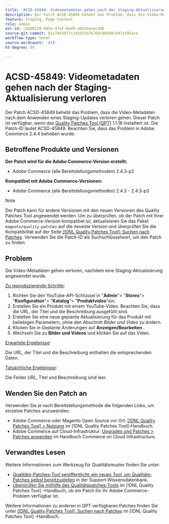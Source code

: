 ```yaml
---
title: 'ACSD-45849: Videometadaten gehen nach der Staging-Aktualisierung verloren'
description: Der Patch ACSD-45849 behebt das Problem, dass die Video-Metadaten nach dem Anwenden eines Staging-Updates verloren gehen. Dieser Patch ist verfügbar, wenn das [Quality Patches Tool (QPT)](https://experienceleague.adobe.com/en/docs/commerce-knowledge-base/kb/announcements/commerce-announcements/magento-quality-patches-released-new-tool-to-self-serve-quality-patches) 1.1.18 installiert ist. Die Patch-ID lautet ACSD-45849. Beachten Sie, dass das Problem in Adobe Commerce 2.4.4 behoben wurde.
feature: Staging, Page Content
role: Admin
exl-id: cbab0120-585a-47ef-8ed9-abb2da1ec3d6
source-git-commit: 81c78439f7c243437b7b76dc80560c847af95ace
workflow-type: tm+mt
source-wordcount: '415'
ht-degree: 0%

---
```


# ACSD-45849: Videometadaten gehen nach der Staging-Aktualisierung verloren

Der Patch ACSD-45849 behebt das Problem, dass die Video-Metadaten nach dem Anwenden eines Staging-Updates verloren gehen. Dieser Patch ist verfügbar, wenn das [Quality Patches Tool (QPT)](https://experienceleague.adobe.com/en/docs/commerce-knowledge-base/kb/announcements/commerce-announcements/magento-quality-patches-released-new-tool-to-self-serve-quality-patches) 1.1.18 installiert ist. Die Patch-ID lautet ACSD-45849. Beachten Sie, dass das Problem in Adobe Commerce 2.4.4 behoben wurde.

## Betroffene Produkte und Versionen

**Der Patch wird für die Adobe Commerce-Version erstellt:**

* Adobe Commerce (alle Bereitstellungsmethoden) 2.4.3-p2

**Kompatibel mit Adobe Commerce-Versionen:**

* Adobe Commerce (alle Bereitstellungsmethoden) 2.4.3 - 2.4.3-p3

>[!NOTE]
>
>Der Patch kann für andere Versionen mit den neuen Versionen des Quality Patches Tool angewendet werden. Um zu überprüfen, ob der Patch mit Ihrer Adobe Commerce-Version kompatibel ist, aktualisieren Sie das Paket `magento/quality-patches` auf die neueste Version und überprüfen Sie die Kompatibilität auf der Seite [[!DNL Quality Patches Tool]: Suchen nach Patches](https://experienceleague.adobe.com/en/docs/commerce-knowledge-base/kb/announcements/commerce-announcements/magento-quality-patches-released-new-tool-to-self-serve-quality-patches). Verwenden Sie die Patch-ID als Suchschlüsselwort, um den Patch zu finden.

## Problem

Die Video-Metadaten gehen verloren, nachdem eine Staging-Aktualisierung angewendet wurde.

<u>Zu reproduzierende Schritte</u>:

1. Richten Sie den YouTube-API-Schlüssel in &quot;**Admin**&quot;> &quot;**Stores**&quot;> &quot;**Konfiguration**&quot;> &quot;**Katalog**&quot;> &quot;**Produktvideo**&quot;ein.
1. Erstellen Sie ein Produkt mit einem YouTube-Video. Beachten Sie, dass die URL, der Titel und die Beschreibung ausgefüllt sind.
1. Erstellen Sie eine neue geplante Aktualisierung für das Produkt mit beliebigen Parametern, ohne den Abschnitt *Bilder und Video* zu ändern.
1. Klicken Sie in Geplante Änderungen auf **Anzeigen/Bearbeiten** .
1. Wechseln Sie zu **Bilder und Videos** und klicken Sie auf das Video.

<u>Erwartete Ergebnisse</u>:

Die URL, der Titel und die Beschreibung enthalten die entsprechenden Daten.

<u>Tatsächliche Ergebnisse</u>:

Die Felder URL, Titel und Beschreibung sind leer.

## Wenden Sie den Patch an

Verwenden Sie je nach Bereitstellungsmethode die folgenden Links, um einzelne Patches anzuwenden:

* Adobe Commerce oder Magento Open Source vor Ort: [[!DNL Quality Patches Tool] > Nutzung](/help/tools/quality-patches-tool/usage.md) im [!DNL Quality Patches Tool]-Handbuch.
* Adobe Commerce auf Cloud-Infrastruktur: [Upgrades und Patches > Patches anwenden](https://experienceleague.adobe.com/docs/commerce-cloud-service/user-guide/develop/upgrade/apply-patches.html) im Handbuch Commerce on Cloud Infrastructure.

## Verwandtes Lesen

Weitere Informationen zum Werkzeug für Qualitätsmuster finden Sie unter:

* [Qualitäts-Patches-Tool veröffentlicht: ein neues Tool, um Qualitäts-Patches selbst bereitzustellen](https://experienceleague.adobe.com/en/docs/commerce-knowledge-base/kb/announcements/commerce-announcements/magento-quality-patches-released-new-tool-to-self-serve-quality-patches) in der Support-Wissensdatenbank.
* [Überprüfen Sie mithilfe des Qualitätspatches-Tools](/help/tools/quality-patches-tool/patches-available-in-qpt/check-patch-for-magento-issue-with-magento-quality-patches.md) im [!DNL Quality Patches Tool] -Handbuch, ob ein Patch für Ihr Adobe Commerce-Problem verfügbar ist.

Weitere Informationen zu anderen in QPT verfügbaren Patches finden Sie unter [[!DNL Quality Patches Tool]: Suchen nach Patches](https://experienceleague.adobe.com/tools/commerce-quality-patches/index.html) im [!DNL Quality Patches Tool] -Handbuch.
